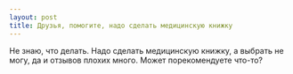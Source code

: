 ```yaml
---
layout: post 
title: Друзья, помогите, надо сделать медицинскую книжку 
--- 
```

Не знаю, что делать. Надо сделать медицинскую книжку, а выбрать не могу, да и отзывов плохих много. Может порекомендуете что-то?